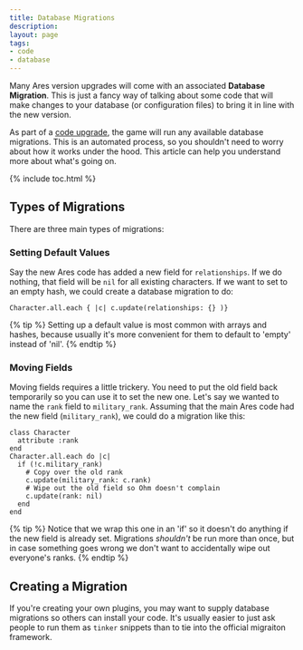 ```yaml
---
title: Database Migrations
description: 
layout: page
tags:
- code
- database
---
```


Many Ares version upgrades will come with an associated **Database Migration**.  This is just a fancy way of talking about some code that will make changes to your database (or configuration files) to bring it in line with the new version.  

As part of a [code upgrade](/tutorials/manage/upgrades.html), the game will run any available database migrations.  This is an automated process, so you shouldn't need to worry about how it works under the hood.  This article can help you understand more about what's going on.
  
{% include toc.html %}

## Types of Migrations

There are three main types of migrations:

### Setting Default Values

Say the new Ares code has added a new field for `relationships`.  If we do nothing, that field will be `nil` for all existing characters.  If we want to set to an empty hash, we could create a database migration to do:

    Character.all.each { |c| c.update(relationships: {} )}

{% tip %}
Setting up a default value is most common with arrays and hashes, because usually it's more convenient for them to default to 'empty' instead of 'nil'.
{% endtip %}

### Moving Fields

Moving fields requires a little trickery.  You need to put the old field back temporarily so you can use it to set the new one.  Let's say we wanted to name the `rank` field to `military_rank`.  Assuming that the main Ares code had the new field (`military_rank`), we could do a migration like this:

    class Character
      attribute :rank
    end
    Character.all.each do |c|
      if (!c.military_rank)
        # Copy over the old rank
        c.update(military_rank: c.rank)
        # Wipe out the old field so Ohm doesn't complain
        c.update(rank: nil)
      end
    end

{% tip %}
Notice that we wrap this one in an 'if' so it doesn't do anything if the new field is already set.  Migrations _shouldn't_ be run more than once, but in case something goes wrong we don't want to accidentally wipe out everyone's ranks.
{% endtip %}

## Creating a Migration

If you're creating your own plugins, you may want to supply database migrations so others can install your code.  It's usually easier to just ask people to run them as `tinker` snippets than to tie into the official migraiton framework.